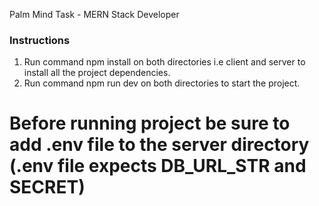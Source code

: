 Palm Mind Task - MERN Stack Developer

### Instructions

1. Run command npm install on both directories i.e client and server to install all the project dependencies.
2. Run command npm run dev on both directories to start the project.

# Before running project be sure to add .env file to the server directory (.env file expects DB_URL_STR and SECRET)
